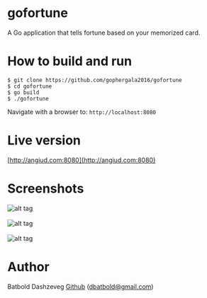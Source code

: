 gofortune
=========

A Go application that tells fortune based on your memorized card.<br>

How to build and run
====================
```
$ git clone https://github.com/gophergala2016/gofortune
$ cd gofortune
$ go build
$ ./gofortune
```
Navigate with a browser to: ```http://localhost:8080```

Live version
============
[http://angiud.com:8080](http://angiud.com:8080)

Screenshots
===========
![alt tag](http://angiud.com/gofortune/gofortune.png?1)
<br><br>
![alt tag](http://angiud.com/gofortune/gofortune2.png?1)
<br><br>
![alt tag](http://angiud.com/gofortune/gofortune3.png?1)

Author
======
Batbold Dashzeveg [Github](https://github.com/dbatbold) ([dbatbold@gmail.com](mailto:dbatbold@gmail.com))
<br>
